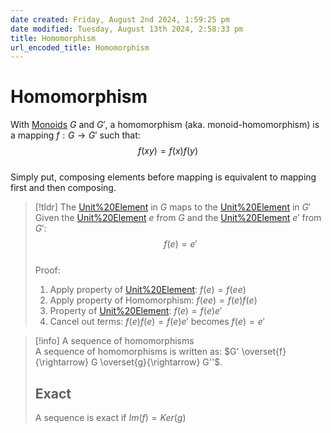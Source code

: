 ```yaml
---  
date created: Friday, August 2nd 2024, 1:59:25 pm  
date modified: Tuesday, August 13th 2024, 2:58:33 pm  
title: Homomorphism  
url_encoded_title: Homomorphism  
---  
```

# Homomorphism  
With [Monoids](../Monoid.md) $G$ and $G'$, a homomorphism (aka. monoid-homomorphism) is a mapping $f: G\rightarrow G'$ such that:  
$$f(xy) = f(x)f(y)$$  
Simply put, composing elements before mapping is equivalent to mapping first and then composing.  
  
> [!tldr] The [Unit%20Element](../../Unit%2520Element.md) in $G$ maps to the [Unit%20Element](../../Unit%2520Element.md) in $G'$   
> Given the [Unit%20Element](../../Unit%2520Element.md) $e$ from $G$ and the [Unit%20Element](../../Unit%2520Element.md) $e'$ from $G'$: $$f(e)=e'$$  
> Proof:  
> 1. Apply property of [Unit%20Element](../../Unit%2520Element.md): $f(e)=f(ee)$  
> 2. Apply property of Homomorphism: $f(ee)=f(e)f(e)$  
> 3. Property of [Unit%20Element](../../Unit%2520Element.md): $f(e) = f(e)e'$  
> 4. Cancel out terms: $f(e)f(e)=f(e)e'$ becomes $f(e)=e'$  
  
> [!info] A sequence of homomorphisms  
> A sequence of homomorphisms is written as: $G' \overset{f}{\rightarrow} G \overset{g}{\rightarrow} G''$.  
> ## Exact  
> A sequence is exact if $Im(f) = Ker(g)$